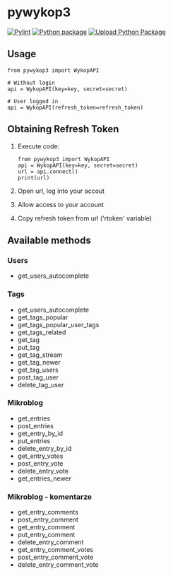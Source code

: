 # pywykop3

[![Pylint](https://github.com/KaiserMovet/pywykop3/actions/workflows/pylint.yml/badge.svg)](https://github.com/KaiserMovet/pywykop3/actions/workflows/pylint.yml)
[![Python package](https://github.com/KaiserMovet/pywykop3/actions/workflows/python-package.yml/badge.svg)](https://github.com/KaiserMovet/pywykop3/actions/workflows/python-package.yml)
[![Upload Python Package](https://github.com/KaiserMovet/pywykop3/actions/workflows/python-publish.yml/badge.svg)](https://github.com/KaiserMovet/pywykop3/actions/workflows/python-publish.yml)

## Usage

    from pywykop3 import WykopAPI

    # Without login
    api = WykopAPI(key=key, secret=secret)

    # User logged in
    api = WykopAPI(refresh_token=refresh_token)

## Obtaining Refresh Token

1.  Execute code:

        from pywykop3 import WykopAPI
        api = WykopAPI(key=key, secret=secret)
        url = api.connect()
        print(url)

2.  Open url, log into your accout
3.  Allow access to your account
4.  Copy refresh token from url ('rtoken' variable)

## Available methods

### Users

- get_users_autocomplete

### Tags

- get_users_autocomplete
- get_tags_popular
- get_tags_popular_user_tags
- get_tags_related
- get_tag
- put_tag
- get_tag_stream
- get_tag_newer
- get_tag_users
- post_tag_user
- delete_tag_user

### Mikroblog

- get_entries
- post_entries
- get_entry_by_id
- put_entries
- delete_entry_by_id
- get_entry_votes
- post_entry_vote
- delete_entry_vote
- get_entries_newer

### Mikroblog - komentarze

- get_entry_comments
- post_entry_comment
- get_entry_comment
- put_entry_comment
- delete_entry_comment
- get_entry_comment_votes
- post_entry_comment_vote
- delete_entry_comment_vote

